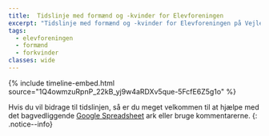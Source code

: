 ```yaml
---
title:  Tidslinje med formænd og -kvinder for Elevforeningen
excerpt: "Tidslinje med formænd og -kvinder for Elevforeningen på Vejle Idrætshøjskole"
tags:
  - elevforeningen
  - formænd
  - forkvinder
classes: wide
---
```


{% include timeline-embed.html source="1Q4owmzuRpnP_22kB_yj9w4aRDXv5que-5FcfE6Z5g1o" %}

Hvis du vil bidrage til tidslinjen, så er du meget velkommen til at hjælpe med det bagvedliggende [Google Spreadsheet](https://docs.google.com/spreadsheets/d/1Q4owmzuRpnP_22kB_yj9w4aRDXv5que-5FcfE6Z5g1o/edit?usp=sharing) ark eller bruge kommentarerne.
{: .notice--info}
